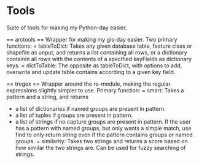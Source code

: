 # Tools
Suite of tools for making my Python-day easier.

== arctools ==
Wrapper for making my gis-day easier. Two primary functions:
 = tableToDict:
  Takes any given database table, feature class or shapefile as unput, and returns a list containing all rows, or a dictionary containin all rows with the contents of a specified keyFields as dictionary keys.
 = dictToTable:
  The opposite as tableToDict, with options to add, overwrite and update table contains according to a given key field.

== tregex == 
Wrapper around the re-module, making the regular expressions slightly simpler to use. Primary function:
 = smart: Takes a pattern and a string, and returns
  - a list of dictionaries if named groups are present in pattern.
  - a list of tuples if groups are present in pattern.
  - a list of strings if no capture groups are present in pattern.
If the user has a pattern with named groups, but only wants a simple match, use find to only return string even if the pattern contains groups or named groups.
 = similarity:
  Takes two strings and returns a score based on how similar the two strings are. Can be used for fuzzy searching of strings.

